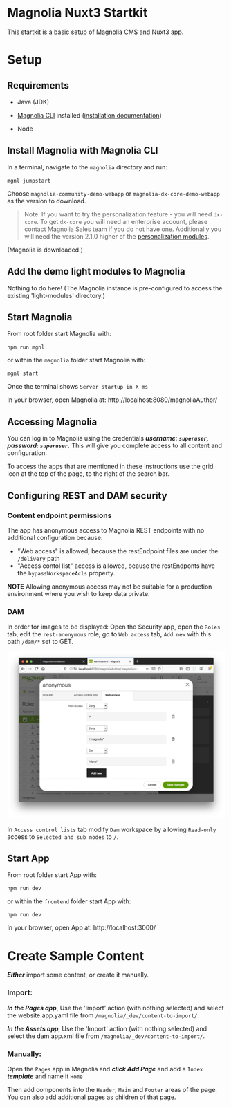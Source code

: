 # Magnolia Nuxt3 Startkit

This startkit is a basic setup of Magnolia CMS and Nuxt3 app.

# Setup

## Requirements

- Java (JDK)

- [Magnolia CLI](https://www.npmjs.com/package/@magnolia/cli) installed ([installation documentation](https://documentation.magnolia-cms.com/display/DOCS/Magnolia+CLI+v3))

- Node

## Install Magnolia with Magnolia CLI

In a terminal, navigate to the `magnolia` directory and run:

```
mgnl jumpstart
```

Choose `magnolia-community-demo-webapp` or `magnolia-dx-core-demo-webapp` as the version to download.

> Note: If you want to try the personalization feature - you will need `dx-core`. To get `dx-core` you will need an enterprise account, please contact Magnolia Sales team if you do not have one.
> Additionally you will need the version 2.1.0 higher of the [personalization modules](https://docs.magnolia-cms.com/product-docs/6.2/Modules/List-of-modules/Personalization-module.html).

(Magnolia is downloaded.)

## Add the demo light modules to Magnolia

Nothing to do here!
(The Magnolia instance is pre-configured to access the existing 'light-modules' directory.)

## Start Magnolia
From root folder start Magnolia with:

```
npm run mgnl
```

or within the `magnolia` folder start Magnolia with:

```
mgnl start
```

Once the terminal shows `Server startup in X ms`

In your browser, open Magnolia at: http://localhost:8080/magnoliaAuthor/

## Accessing Magnolia

You can log in to Magnolia using the credentials **_username: `superuser`,
password: `superuser`._**
This will give you complete access to all content and configuration.

To access the apps that are mentioned in these instructions use the grid icon at the top of the page, to the right of the search bar.

## Configuring REST and DAM security

### Content endpoint permissions

The app has anonymous access to Magnolia REST endpoints with no additional configuration because:

- "Web access" is allowed, because the restEndpoint files are under the `/delivery` path
- "Access contol list" access is allowed, beause the restEndponts have the `bypassWorkspaceAcls` property.

**NOTE** Allowing anonymous access may not be suitable for a production environment where you wish to keep data private.

### DAM

In order for images to be displayed:
Open the Security app, open the `Roles` tab, edit the `rest-anonymous` role, go to `Web access` tab, `Add new` with this path `/dam/*` set to GET.

![Image Access for Anonymous](magnolia/_dev/README-security-anonymous-dam.png)

In `Access control lists` tab modify `Dam` workspace by allowing `Read-only` access to `Selected and sub nodes` to `/`.

## Start App
From root folder start App with:

```
npm run dev
```

or within the `frontend` folder start App with:

```
npm run dev
```

In your browser, open App at: http://localhost:3000/

# Create Sample Content

**_Either_** import some content, or create it manually.

### Import:

**_In the Pages app_**, Use the 'Import' action (with nothing selected) and select the website.app.yaml file from `/magnolia/_dev/content-to-import/`.

**_In the Assets app_**, Use the 'Import' action (with nothing selected) and select the dam.app.xml file from `/magnolia/_dev/content-to-import/`.

### Manually:

Open the `Pages` app in Magnolia and **_click Add Page_**  and add a `Index` **_template_** and name it `Home`

Then add components into the `Header`, `Main` and `Footer` areas of the page.
You can also add additional pages as children of that page.